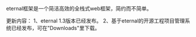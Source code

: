 eternal框架是一个简洁高效的全栈式web框架，简约而不简单。

更新内容：
1、eternal 1.3版本已经发布。
2、基于eternal的开源工程项目管理系统已经发布，可在"Downloads"里下载。